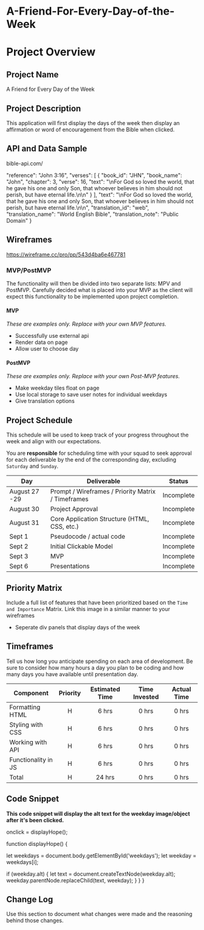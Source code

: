 # A-Friend-For-Every-Day-of-the-Week

# Project Overview

## Project Name

A Friend for Every Day of the Week

## Project Description

This application will first display the days of the week then display an affirmation or word of encouragement from the Bible when clicked.

## API and Data Sample

bible-api.com/

"reference": "John 3:16",
"verses": [
{
"book_id": "JHN",
"book_name": "John",
"chapter": 3,
"verse": 16,
"text": "\nFor God so loved the world, that he gave his one and only Son, that whoever believes in him should not perish, but have eternal life.\n\n"
}
],
"text": "\nFor God so loved the world, that he gave his one and only Son, that whoever believes in him should not perish, but have eternal life.\n\n",
"translation_id": "web",
"translation_name": "World English Bible",
"translation_note": "Public Domain"
}

## Wireframes

https://wireframe.cc/pro/pp/543d4ba6e467781

### MVP/PostMVP

The functionality will then be divided into two separate lists: MPV and PostMVP. Carefully decided what is placed into your MVP as the client will expect this functionality to be implemented upon project completion.

#### MVP

_These are examples only. Replace with your own MVP features._

- Successfully use external api
- Render data on page
- Allow user to choose day

#### PostMVP

_These are examples only. Replace with your own Post-MVP features._

- Make weekday tiles float on page
- Use local storage to save user notes for individual weekdays
- Give translation options

## Project Schedule

This schedule will be used to keep track of your progress throughout the week and align with our expectations.

You are **responsible** for scheduling time with your squad to seek approval for each deliverable by the end of the corresponding day, excluding `Saturday` and `Sunday`.

| Day           | Deliverable                                        | Status     |
| ------------- | -------------------------------------------------- | ---------- |
| August 27 -29 | Prompt / Wireframes / Priority Matrix / Timeframes | Incomplete |
| August 30     | Project Approval                                   | Incomplete |
| August 31     | Core Application Structure (HTML, CSS, etc.)       | Incomplete |
| Sept 1        | Pseudocode / actual code                           | Incomplete |
| Sept 2        | Initial Clickable Model                            | Incomplete |
| Sept 3        | MVP                                                | Incomplete |
| Sept 6        | Presentations                                      | Incomplete |

## Priority Matrix

Include a full list of features that have been prioritized based on the `Time and Importance` Matrix. Link this image in a similar manner to your wireframes

- Seperate div panels that display days of the week

## Timeframes

Tell us how long you anticipate spending on each area of development. Be sure to consider how many hours a day you plan to be coding and how many days you have available until presentation day.

| Component           | Priority | Estimated Time | Time Invested | Actual Time |
| ------------------- | :------: | :------------: | :-----------: | :---------: |
| Formatting HTML     |    H     |     6 hrs      |     0 hrs     |    0 hrs    |
| Styling with CSS    |    H     |     6 hrs      |     0 hrs     |    0 hrs    |
| Working with API    |    H     |     6 hrs      |     0 hrs     |    0 hrs    |
| Functionality in JS |    H     |     6 hrs      |     0 hrs     |    0 hrs    |
| Total               |    H     |     24 hrs     |     0 hrs     |    0 hrs    |

## Code Snippet

<strong> This code snippet will display the alt text for the weekday image/object after it's been clicked.</strong>

onclick = displayHope();

function displayHope() {

let weekdays = document.body.getElementById('weekdays');
let weekday = weekdays[i];

if (weekday.alt) {
let text = document.createTextNode(weekday.alt);
weekday.parentNode.replaceChild(text, weekday);
}
}
}

<!-- let alt = get axios random verse -->

## Change Log

Use this section to document what changes were made and the reasoning behind those changes.
